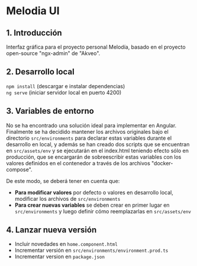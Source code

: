 # Melodia UI

##  1. Introducción
Interfaz gráfica para el proyecto personal Melodía, basado en el proyecto open-source "ngx-admin" de "Akveo".

##  2. Desarrollo local
`npm install` (descargar e instalar dependencias)  
`ng serve` (iniciar servidor local en puerto 4200)

##  3. Variables de entorno
No se ha encontrado una solución ideal para implementar en Angular. Finalmente se ha decidido mantener los archivos
originales bajo el directorio `src/environments` para declarar estas variables durante el desarrollo en local, y además
se han creado dos scripts que se encuentran en `src/assets/env` y se ejecutarán en el index.html teniendo efecto sólo en
producción, que se encargarán de sobreescribir estas variables con los valores definidos en el contenedor a través de
los archivos "docker-compose".

De este modo, se deberá tener en cuenta que:

* **Para modificar valores** por defecto o valores en desarrollo local, modificar los archivos de `src/environments`
* **Para crear nuevas variables** se deben crear en primer lugar en `src/environments` y luego definir cómo
  reemplazarlas en `src/assets/env`

## 4. Lanzar nueva versión
* Incluir novedades en `home.component.html`
* Incrementar versión en `src/environments/environment.prod.ts`
* Incrementar version en `package.json`
